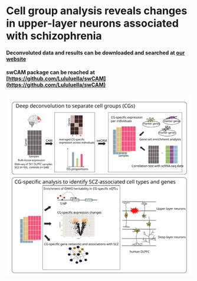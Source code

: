 # Cell group analysis reveals changes in upper-layer neurons associated with schizophrenia

#### Deconvoluted data and results can be downloaded and searched at [our website](http://lbpg.upstate.edu/module_search/)
#### swCAM package can be reached at [https://github.com/Lululuella/swCAM](https://github.com/Lululuella/swCAM)

![image](https://github.com/RujiaDai/CellSpecificAnalysis/blob/master/figures/figures1.svg)
